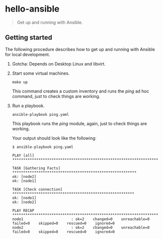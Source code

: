 # hello-ansible

> Get up and running with Ansible.

## Getting started

The following procedure describes how to get up and running with Ansible for local development.

1. Gotcha: Depends on Desktop Linux and libvirt.

1. Start some virtual machines.

    ```
    make up
    ```

    This command creates a custom inventory and runs the _ping_ ad hoc command, just to check things are working.

1. Run a playbook.

    ```
    ansible-playbook ping.yaml
    ```

    This playbook runs the _ping_ module, again, just to check things are working.

    Your output should look like the following:

    ```
    $ ansible-playbook ping.yaml 

    PLAY [all] *********************************************************************

    TASK [Gathering Facts] *********************************************************
    ok: [node2]
    ok: [node1]

    TASK [Check connection] ********************************************************
    ok: [node1]
    ok: [node2]

    PLAY RECAP *********************************************************************
    node1                      : ok=2    changed=0    unreachable=0    failed=0    skipped=0    rescued=0    ignored=0   
    node2                      : ok=2    changed=0    unreachable=0    failed=0    skipped=0    rescued=0    ignored=0  
    ```
